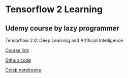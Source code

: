 # Tensorflow 2 Learning

## Udemy course by lazy programmer
Tensorflow 2.0: Deep Learning and Artificial Intelligence

[Course link](https://www.udemy.com/course/deep-learning-tensorflow-2/)

[Github code](https://github.com/lazyprogrammer/machine_learning_examples)

[Colab notebooks](https://docs.google.com/document/d/1SyPowrIkrgEG4v3cTlpjbyyxWQ6AQMttnDREiMRnLus/edit)